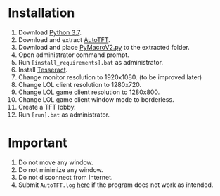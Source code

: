 # Installation
1. Download [Python 3.7](https://www.python.org/downloads/).
1. Download and extract [AutoTFT](https://github.com/admin-ll55/AutoTFT-token-reward/archive/master.zip).
1. Download and place [PyMacroV2.py](https://raw.githubusercontent.com/admin-ll55/PyMacroV2-for-game-automation-keystroke-simulation/master/PyMacroV2.py) to the extracted folder.
1. Open administrator command prompt.
1. Run ```[install_requirements].bat``` as administrator.
1. Install [Tesseract](https://github.com/UB-Mannheim/tesseract/wiki).
1. Change monitor resolution to 1920x1080. (to be improved later)
1. Change LOL client resolution to 1280x720.
1. Change LOL game client resolution to 1280x800.
1. Change LOL game client window mode to borderless.
1. Create a TFT lobby.
1. Run ```[run].bat``` as administrator.

# Important
1. Do not move any window.
1. Do not minimize any window.
1. Do not disconnect from Internet.
1. Submit ```AutoTFT.log``` [here](https://github.com/admin-ll55/AutoTFT-token-reward/issues) if the program does not work as intended.
